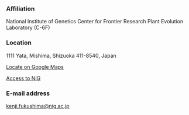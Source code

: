 ### Affiliation
National Institute of Genetics
Center for Frontier Research
Plant Evolution Laboratory (C-6F)

### Location
1111 Yata, Mishima, Shizuoka 411-8540, Japan

[Locate on Google Maps](https://maps.app.goo.gl/5GbRsZsXAX4KVE55A)

[Access to NIG](https://www.nig.ac.jp/nig/about-nig/access)

### E-mail address
kenji.fukushima@nig.ac.jp
